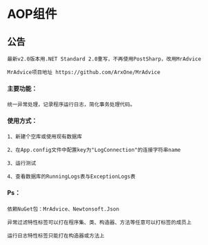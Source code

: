 # AOP组件

## 公告
	
	最新v2.0版本用.NET Standard 2.0重写，不再使用PostSharp，改用MrAdvice

	MrAdvice项目地址 https://github.com/ArxOne/MrAdvice

#### 主要功能：

	统一异常处理，记录程序运行日志，简化事务处理代码。

#### 使用方式：

	1、新建个空库或使用现有数据库

	2、在App.config文件中配置key为"LogConnection"的连接字符串name

	3、运行测试

	4、查看数据库的RunningLogs表与ExceptionLogs表


#### Ps：

	依赖NuGet包：MrAdvice、Newtonsoft.Json

	异常过滤特性标签可以打在程序集、类、构造器、方法等任意可以打标签的成员上

	运行日志特性标签只能打在构造器或方法上